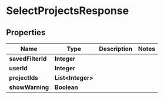 

# SelectProjectsResponse


## Properties

| Name | Type | Description | Notes |
|------------ | ------------- | ------------- | -------------|
|**savedFilterId** | **Integer** |  |  |
|**userId** | **Integer** |  |  |
|**projectIds** | **List&lt;Integer&gt;** |  |  |
|**showWarning** | **Boolean** |  |  |



